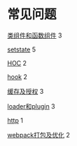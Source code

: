 
# 常见问题

[类组件和函数组件](/react.html#函数组件和类组件) 3

[setstate](/react.html#setstate) 5

[HOC](/react.html#高阶组件) 2

[hook](/react.html#高阶组件) 2

[缓存及授权](/mix.html#cookie、session、token、jwt) 3

[loader和plugin](/webpack.html#webpack打包流程) 3

[http](/mix.html#http-http2-http3) 1

[webpack打包及优化](/webpack.html#模块打包运行原理) 2
